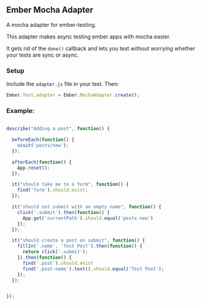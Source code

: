 Ember Mocha Adapter
-------------------

A mocha adapter for ember-testing.

This adapter makes async testing ember apps with mocha
easier.

It gets rid of the `done()` callback and lets
you test without worrying whether your tests
are sync or async.


### Setup

Include the `adapter.js` file in your test.  Then:

```javascript
Ember.Test.adapter = Ember.MochaAdapter.create();
```

### Example:

```javascript

describe("Adding a post", function() {

  beforeEach(function() {
    visit('posts/new');
  });

  afterEach(function() {
    App.reset();
  });

  it("should take me to a form", function() {
    find('form').should.exist;
  });

  it("should not submit with an empty name", function() {
    click('.submit').then(function() {
      App.get('currentPath').should.equal('posts.new')
    });
  });

  it("should create a post on submit", function() {
    fillIn('.name', 'Test Post').then(function() {
      return click('.submit');
    }).then(function() {
      find('.post').should.exist
      find('.post-name').text().should.equal('Test Post');
    });
  });


});

```
